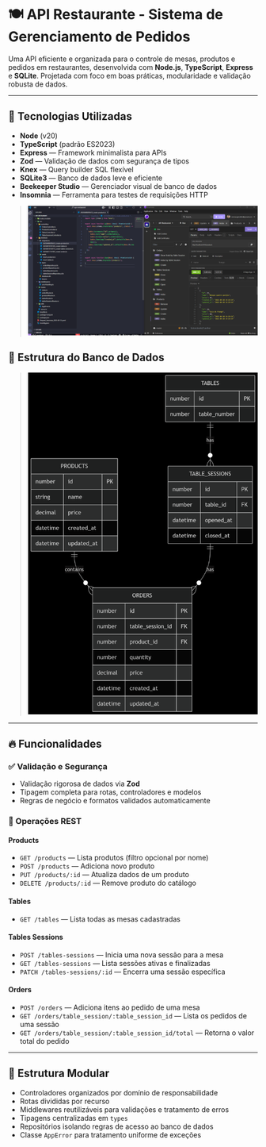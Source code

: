 # 🍽️ API Restaurante - Sistema de Gerenciamento de Pedidos

Uma API eficiente e organizada para o controle de mesas, produtos e pedidos em restaurantes, desenvolvida com **Node.js**, **TypeScript**, **Express** e **SQLite**. Projetada com foco em boas práticas, modularidade e validação robusta de dados.

---

## 🚀 Tecnologias Utilizadas

- **Node** (v20)
- **TypeScript** (padrão ES2023)
- **Express** — Framework minimalista para APIs
- **Zod** — Validação de dados com segurança de tipos
- **Knex** — Query builder SQL flexível
- **SQLite3** — Banco de dados leve e eficiente
- **Beekeeper Studio** — Gerenciador visual de banco de dados
- **Insomnia** — Ferramenta para testes de requisições HTTP

> ![Captura de tela do projeto](./img/api_restaurant.png)

## 🚀 Estrutura do Banco de Dados

> ![Estrutura do Banco de Dados](./img/deepseek_mermaid_20250424_3d5558.png)

---

## 🔥 Funcionalidades

### ✅ Validação e Segurança

- Validação rigorosa de dados via **Zod**
- Tipagem completa para rotas, controladores e modelos
- Regras de negócio e formatos validados automaticamente

### 🔁 Operações REST

#### Products

- `GET /products` — Lista produtos (filtro opcional por nome)
- `POST /products` — Adiciona novo produto
- `PUT /products/:id` — Atualiza dados de um produto
- `DELETE /products/:id` — Remove produto do catálogo

#### Tables

- `GET /tables` — Lista todas as mesas cadastradas

#### Tables Sessions

- `POST /tables-sessions` — Inicia uma nova sessão para a mesa
- `GET /tables-sessions` — Lista sessões ativas e finalizadas
- `PATCH /tables-sessions/:id` — Encerra uma sessão específica

#### Orders

- `POST /orders` — Adiciona itens ao pedido de uma mesa
- `GET /orders/table_session/:table_session_id` — Lista os pedidos de uma sessão
- `GET /orders/table_session/:table_session_id/total` — Retorna o valor total do pedido

---

## 🧠 Estrutura Modular

- Controladores organizados por domínio de responsabilidade
- Rotas divididas por recurso
- Middlewares reutilizáveis para validações e tratamento de erros
- Tipagens centralizadas em `types`
- Repositórios isolando regras de acesso ao banco de dados
- Classe `AppError` para tratamento uniforme de exceções
